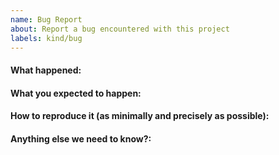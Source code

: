 ```yaml
---
name: Bug Report
about: Report a bug encountered with this project
labels: kind/bug
---
```


<!-- 
Please use this template while reporting a bug and provide as much info as possible.
If the matter is security related, please disclose it privately via oss@levain.tech
-->

#### What happened:

#### What you expected to happen:

#### How to reproduce it (as minimally and precisely as possible):

#### Anything else we need to know?: